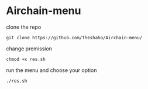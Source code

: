 # Airchain-menu

clone the repo
```
git clone https://github.com/Theshaho/Airchain-menu/
```
change premission
```
chmod +x res.sh
```
run the menu and choose your option

```
./res.sh
```

